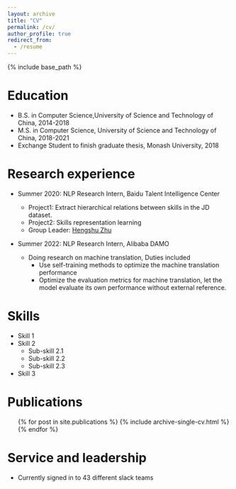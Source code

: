 ```yaml
---
layout: archive
title: "CV"
permalink: /cv/
author_profile: true
redirect_from:
  - /resume
---
```


{% include base_path %}

Education
======
* B.S. in Computer Science,University of Science and Technology of China, 2014-2018
* M.S. in Computer Science, University of Science and Technology of China, 2018-2021
* Exchange Student to finish graduate thesis, Monash University, 2018

Research experience
======
* Summer 2020: NLP Research Intern, Baidu Talent Intelligence Center   
  * Project1: Extract hierarchical relations between skills in the JD dataset.
  * Project2: Skills representation learning
  * Group Leader: [Hengshu Zhu](https://www.zhuhengshu.com/)

* Summer 2022: NLP Research Intern, Alibaba DAMO
  * Doing research on machine translation, Duties included
    * Use self-training methods to optimize the machine translation performance
    * Optimize the evaluation metrics for machine translation, let the model evaluate its own performance without external reference.      

  
  
Skills
======
* Skill 1
* Skill 2
  * Sub-skill 2.1
  * Sub-skill 2.2
  * Sub-skill 2.3
* Skill 3

Publications
======
  <ul>{% for post in site.publications %}
    {% include archive-single-cv.html %}
  {% endfor %}</ul>
  
 
  
Service and leadership
======
* Currently signed in to 43 different slack teams
